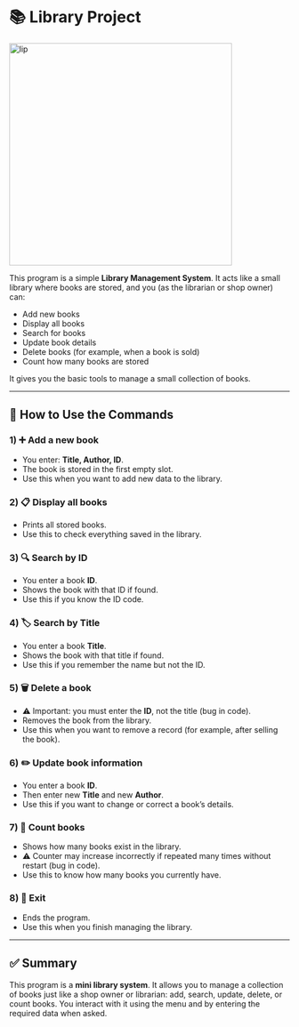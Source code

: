 
# 📚 Library Project

<img src="https://github.com/user-attachments/assets/ba7796c5-339b-4026-ad8c-d537a096dd20" alt="lip" style="width: 400px; height: 400px;">

This program is a simple **Library Management System**. It acts like a small library where books are stored, and you (as the librarian or shop owner) can:

* Add new books
* Display all books
* Search for books
* Update book details
* Delete books (for example, when a book is sold)
* Count how many books are stored

It gives you the basic tools to manage a small collection of books.

---

## 🧭 How to Use the Commands

### 1) ➕ Add a new book

* You enter: **Title, Author, ID**.
* The book is stored in the first empty slot.
* Use this when you want to add new data to the library.

### 2) 📋 Display all books

* Prints all stored books.
* Use this to check everything saved in the library.

### 3) 🔍 Search by ID

* You enter a book **ID**.
* Shows the book with that ID if found.
* Use this if you know the ID code.

### 4) 🏷️ Search by Title

* You enter a book **Title**.
* Shows the book with that title if found.
* Use this if you remember the name but not the ID.

### 5) 🗑️ Delete a book

* ⚠️ Important: you must enter the **ID**, not the title (bug in code).
* Removes the book from the library.
* Use this when you want to remove a record (for example, after selling the book).

### 6) ✏️ Update book information

* You enter a book **ID**.
* Then enter new **Title** and new **Author**.
* Use this if you want to change or correct a book’s details.

### 7) 🔢 Count books

* Shows how many books exist in the library.
* ⚠️ Counter may increase incorrectly if repeated many times without restart (bug in code).
* Use this to know how many books you currently have.

### 8) 🚪 Exit

* Ends the program.
* Use this when you finish managing the library.

---

## ✅ Summary

This program is a **mini library system**. It allows you to manage a collection of books just like a shop owner or librarian: add, search, update, delete, or count books. You interact with it using the menu and by entering the required data when asked.
